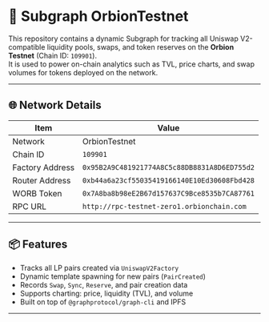 # 🧠 Subgraph OrbionTestnet

This repository contains a dynamic Subgraph for tracking all Uniswap V2-compatible liquidity pools, swaps, and token reserves on the **Orbion Testnet** (Chain ID: `109901`).  
It is used to power on-chain analytics such as TVL, price charts, and swap volumes for tokens deployed on the network.

---

## 🌐 Network Details

| Item            | Value                                               |
|-----------------|-----------------------------------------------------|
| Network         |  OrbionTestnet                                       |
| Chain ID        | `109901`                                            |
| Factory Address | `0x95B2A9C481921774A8C5c88DB8831A8D6ED755d2`        |
| Router Address  | `0xb44a6a23cf55035419166140E10Ed30608Fbd428`        |
| WORB Token      | `0x7A8ba8b98eE2B67d157637C9Bce8535b7CA87761`        |
| RPC URL         | `http://rpc-testnet-zero1.orbionchain.com`          |

---

## 📦 Features

- Tracks all LP pairs created via `UniswapV2Factory`
- Dynamic template spawning for new pairs (`PairCreated`)
- Records `Swap`, `Sync`, `Reserve`, and pair creation data
- Supports charting: price, liquidity (TVL), and volume
- Built on top of `@graphprotocol/graph-cli` and IPFS

---

